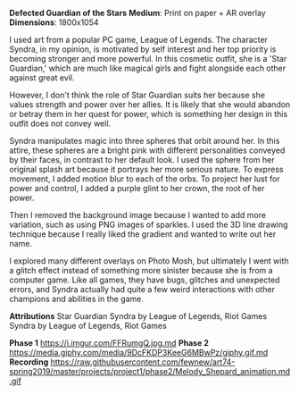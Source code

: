 
**Defected Guardian of the Stars**
**Medium**: Print on paper + AR overlay
**Dimensions**: 1800x1054

I used art from a popular PC game, League of Legends. The character Syndra, in my opinion, is motivated by self interest and her top priority is becoming stronger and more powerful. In this cosmetic outfit, she is a 'Star Guardian,' which are much like magical girls and fight alongside each other against great evil. 

However, I don't think the role of Star Guardian suits her because she values strength and power over her allies. It is likely that she would abandon or betray them in her quest for power, which is something her design in this outfit does not convey well.

 Syndra manipulates magic into three spheres that orbit around her. In this attire, these spheres are a bright pink with different personalities conveyed by their faces, in contrast to her default look. I used the sphere from her original splash art because it portrays her more serious nature. To express movement, I added motion blur to each of the orbs. To project her lust for power and control, I added a purple glint to her crown, the root of her power. 

Then I removed the background image because I wanted to add more variation, such as using PNG images of sparkles. I used the 3D line drawing technique because I really liked the gradient and wanted to write out her name.


I explored many different overlays on Photo Mosh, but ultimately I went with a glitch effect instead of something more sinister because she is from a computer game. Like all games, they have bugs, glitches and unexpected errors, and Syndra actually had quite a few weird interactions with other champions and abilities in the game.

**Attributions**
Star Guardian Syndra by League of Legends, Riot Games
Syndra by League of Legends, Riot Games


**Phase 1**
https://i.imgur.com/FFRumgQ.jpg.md
**Phase 2**
https://media.giphy.com/media/9DcFKDP3KeeG6MBwPz/giphy.gif.md
**Recording**
https://raw.githubusercontent.com/fewnew/art74-spring2019/master/projects/project1/phase2/Melody_Shepard_animation.md.gif


